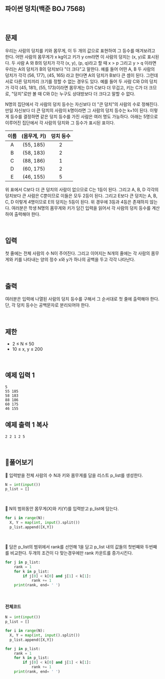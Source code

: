 ## 파이썬 덩치(백준 BOJ 7568)

<br>

## 문제

우리는 사람의 덩치를 키와 몸무게, 이 두 개의 값으로 표현하여 그 등수를 매겨보려고 한다. 어떤 사람의 몸무게가 x kg이고 키가 y cm라면 이 사람의 덩치는 (x, y)로 표시된다. 두 사람 A 와 B의 덩치가 각각 (x, y), (p, q)라고 할 때 x > p 그리고 y > q 이라면 우리는 A의 덩치가 B의 덩치보다 "더 크다"고 말한다. 예를 들어 어떤 A, B 두 사람의 덩치가 각각 (56, 177), (45, 165) 라고 한다면 A의 덩치가 B보다 큰 셈이 된다. 그런데 서로 다른 덩치끼리 크기를 정할 수 없는 경우도 있다. 예를 들어 두 사람 C와 D의 덩치가 각각 (45, 181), (55, 173)이라면 몸무게는 D가 C보다 더 무겁고, 키는 C가 더 크므로, "덩치"로만 볼 때 C와 D는 누구도 상대방보다 더 크다고 말할 수 없다.

N명의 집단에서 각 사람의 덩치 등수는 자신보다 더 "큰 덩치"의 사람의 수로 정해진다. 만일 자신보다 더 큰 덩치의 사람이 k명이라면 그 사람의 덩치 등수는 k+1이 된다. 이렇게 등수를 결정하면 같은 덩치 등수를 가진 사람은 여러 명도 가능하다. 아래는 5명으로 이루어진 집단에서 각 사람의 덩치와 그 등수가 표시된 표이다.

| 이름 | (몸무게, 키) | 덩치 등수 |
| :--: | :----------: | :-------: |
|  A   |  (55, 185)   |     2     |
|  B   |  (58, 183)   |     2     |
|  C   |  (88, 186)   |     1     |
|  D   |  (60, 175)   |     2     |
|  E   |  (46, 155)   |     5     |

위 표에서 C보다 더 큰 덩치의 사람이 없으므로 C는 1등이 된다. 그리고 A, B, D 각각의 덩치보다 큰 사람은 C뿐이므로 이들은 모두 2등이 된다. 그리고 E보다 큰 덩치는 A, B, C, D 이렇게 4명이므로 E의 덩치는 5등이 된다. 위 경우에 3등과 4등은 존재하지 않는다. 여러분은 학생 N명의 몸무게와 키가 담긴 입력을 읽어서 각 사람의 덩치 등수를 계산하여 출력해야 한다.

<br>

## 입력

첫 줄에는 전체 사람의 수 N이 주어진다. 그리고 이어지는 N개의 줄에는 각 사람의 몸무게와 키를 나타내는 양의 정수 x와 y가 하나의 공백을 두고 각각 나타난다.

<br>

## 출력

여러분은 입력에 나열된 사람의 덩치 등수를 구해서 그 순서대로 첫 줄에 출력해야 한다. 단, 각 덩치 등수는 공백문자로 분리되어야 한다.

<br>

## 제한

- 2 ≤ N ≤ 50
- 10 ≤ x, y ≤ 200

<br>

## 예제 입력 1

```
5
55 185
58 183
88 186
60 175
46 155
```

## 예제 출력 1 복사

```
2 2 1 2 5
```

<br>

## 📝풀어보기

📌 입력받을 전체 사람의 수 N과 키와 몸무게를 담을 리스트 p_list를 생성한다.

``` python
N = int(input())
p_list = []
```

<br>

📌 N의 범위동안 몸무게(X)와 키(Y)를 입력받고 p_list에 담는다.

``` python
for i in range(N):
  X, Y = map(int, input().split())
  p_list.append([X,Y])
```

<br>

📌 담은 p_list의 범위에서 rank를 선언해 1을 담고 p_list 내의 값들의 첫번째와 두번째를 비교한다. 두개의 조건이 다 맞는경우에만 rank 카운트를 증가시킨다.

``` python
for j in p_list:
    rank = 1
    for k in p_list:
        if j[0] < k[0] and j[1] < k[1]:
            rank += 1
    print(rank, end= ' ')
```

<br>

#### 전체코드

``` python
N = int(input())
p_list = []

for i in range(N):
  X, Y = map(int, input().split())
  p_list.append([X,Y])

for j in p_list:
    rank = 1
    for k in p_list:
        if j[0] < k[0] and j[1] < k[1]:
            rank += 1
    print(rank, end= ' ')
```

